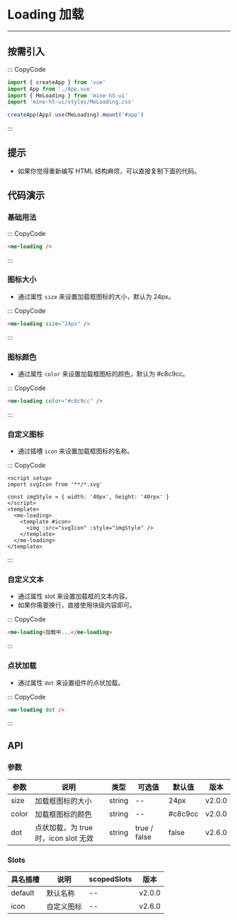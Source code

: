 # Loading 加载

---

## 按需引入

::: CopyCode

```ts
import { createApp } from 'vue'
import App from './App.vue'
import { MeLoading } from 'mine-h5-ui'
import 'mine-h5-ui/styles/MeLoading.css'

createApp(App).use(MeLoading).mount('#app')
```

:::

## 提示

- 如果你觉得重新编写 HTML 结构麻烦，可以直接复制下面的代码。

## 代码演示

### 基础用法

::: CopyCode

```html
<me-loading />
```

:::

### 图标大小

- 通过属性 `size` 来设置加载框图标的大小，默认为 24px。

::: CopyCode

```html
<me-loading size="24px" />
```

:::

### 图标颜色

- 通过属性 `color` 来设置加载框图标的颜色，默认为 #c8c9cc。

::: CopyCode

```html
<me-loading color="#c8c9cc" />
```

:::

### 自定义图标

- 通过插槽 `icon` 来设置加载框图标的名称。

::: CopyCode

```vue
<script setup>
import svgIcon from '**/*.svg'

const imgStyle = { width: '40px', height: '40rpx' }
</script>
<template>
  <me-loading>
    <template #icon>
      <img :src="svgIcon" :style="imgStyle" />
    </template>
  </me-loading>
</template>
```

:::

### 自定义文本

- 通过属性 slot 来设置加载框的文本内容。
- 如果你需要换行，直接使用块级内容即可。

::: CopyCode

```html
<me-loading>加载中...</me-loading>
```

:::

### 点状加载

- 通过属性 `dot` 来设置组件的点状加载。

::: CopyCode

```html
<me-loading dot />
```

:::

## API

### 参数

| 参数  | 说明                                 | 类型   | 可选值       | 默认值  | 版本   |
| ----- | ------------------------------------ | ------ | ------------ | ------- | ------ |
| size  | 加载框图标的大小                     | string | --           | 24px    | v2.0.0 |
| color | 加载框图标的颜色                     | string | --           | #c8c9cc | v2.0.0 |
| dot   | 点状加载，为 true 时，icon slot 无效 | string | true / false | false   | v2.6.0 |

### Slots

| 具名插槽 | 说明       | scopedSlots | 版本   |
| -------- | ---------- | ----------- | ------ |
| default  | 默认名称   | --          | v2.0.0 |
| icon     | 自定义图标 | --          | v2.6.0 |
